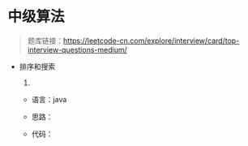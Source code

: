 # 中级算法

> 题库链接：https://leetcode-cn.com/explore/interview/card/top-interview-questions-medium/

* 排序和搜索

  1.  

   + 语言：java

   + 思路：

   + 代码：